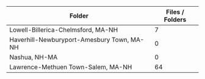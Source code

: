| Folder                                     |   Files / Folders |
|--------------------------------------------|-------------------|
| Lowell-Billerica-Chelmsford, MA-NH         |                 7 |
| Haverhill-Newburyport-Amesbury Town, MA-NH |                 0 |
| Nashua, NH-MA                              |                 0 |
| Lawrence-Methuen Town-Salem, MA-NH         |                64 |